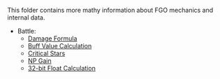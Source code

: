 This folder contains more mathy information about FGO mechanics and internal data.

- Battle:
  - [Damage Formula](damage.md)
  - [Buff Value Calculation](buff.md)
  - [Critical Stars](critstars.md)
  - [NP Gain](np.md)
  - [32-bit Float Calculation](32-bit-float.md)
